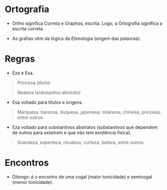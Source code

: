 # Ortografia

* Ortho significa Correta e Graphos, escrita. Logo, a Ortografia significa a escrita correta.

* As grafias vêm da lógica da Etimologia (origem das palavras).

# Regras

* Eza e Esa.

> Princesa (título)

> Realeza (substantivo abstrato)

* Esa voltado para títulos e origens.

> Marquesa, baronsa, duquesa, japonesa, milanesa, chinesa, princesa, entre outros.

* Eza voltado para substantivos abstratos (substantivos que dependem de outros para existirem e que não tem existência física).

> Grandeza, esperteza, miudeza, curteza, beleza, entre outros.

# Encontros 

* Ditongo: é o encontro de uma vogal (maior tonicidade) e semivogal (menor tonicidade).
